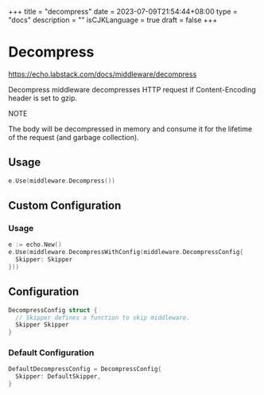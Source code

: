 +++
title = "decompress"
date = 2023-07-09T21:54:44+08:00
type = "docs"
description = ""
isCJKLanguage = true
draft = false
+++

# Decompress

https://echo.labstack.com/docs/middleware/decompress

Decompress middleware decompresses HTTP request if Content-Encoding header is set to gzip.

NOTE

The body will be decompressed in memory and consume it for the lifetime of the request (and garbage collection).

## Usage

```go
e.Use(middleware.Decompress())
```



## Custom Configuration

### Usage

```go
e := echo.New()
e.Use(middleware.DecompressWithConfig(middleware.DecompressConfig{
  Skipper: Skipper
}))
```



## Configuration

```go
DecompressConfig struct {
  // Skipper defines a function to skip middleware.
  Skipper Skipper
}
```



### Default Configuration

```go
DefaultDecompressConfig = DecompressConfig{
  Skipper: DefaultSkipper,
}
```